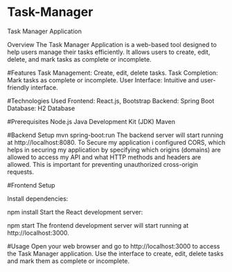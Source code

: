 # Task-Manager
Task Manager Application

Overview
The Task Manager Application is a web-based tool designed to help users manage their tasks efficiently. It allows users to create, edit, delete, and mark tasks as complete or incomplete.

#Features
Task Management: Create, edit, delete tasks.
Task Completion: Mark tasks as complete or incomplete.
User Interface: Intuitive and user-friendly interface.

#Technologies Used
Frontend: React.js, Bootstrap
Backend: Spring Boot
Database: H2 Database

#Prerequisites
Node.js
Java Development Kit (JDK)
Maven

#Backend Setup
mvn spring-boot:run
The backend server will start running at http://localhost:8080.
To Secure my application i configured CORS, which helps in securing my application by specifying which origins (domains) are allowed to access my API and what HTTP methods and headers are allowed. This is important for preventing unauthorized cross-origin requests.

#Frontend Setup

Install dependencies:

npm install
Start the React development server:

npm start
The frontend development server will start running at http://localhost:3000.

#Usage
Open your web browser and go to http://localhost:3000 to access the Task Manager application.
Use the interface to create, edit, delete tasks and mark them as complete or incomplete.
